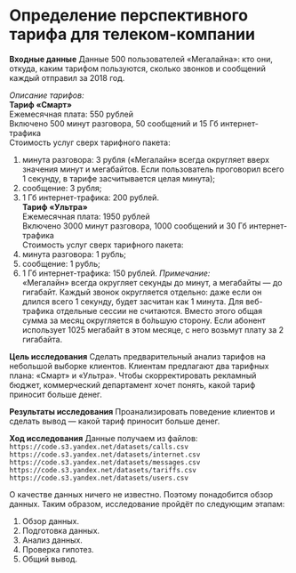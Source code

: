 
# Определение перспективного тарифа для телеком-компании

**Входные данные** Данные 500 пользователей «Мегалайна»: кто они, откуда, каким тарифом пользуются, сколько звонков и сообщений каждый отправил за 2018 год.  


*Описание тарифов:*  
**Тариф «Смарт»**  
Ежемесячная плата: 550 рублей  
Включено 500 минут разговора, 50 сообщений и 15 Гб интернет-трафика  
Стоимость услуг сверх тарифного пакета:  
1. минута разговора: 3 рубля («Мегалайн» всегда округляет вверх значения минут и мегабайтов. Если пользователь проговорил всего 1 секунду, в тарифе засчитывается целая минута);  
2. сообщение: 3 рубля;
3. 1 Гб интернет-трафика: 200 рублей.  
**Тариф «Ультра»**  
Ежемесячная плата: 1950 рублей  
Включено 3000 минут разговора, 1000 сообщений и 30 Гб интернет-трафика  
Стоимость услуг сверх тарифного пакета:  
1. минута разговора: 1 рубль;  
2. сообщение: 1 рубль;  
3. 1 Гб интернет-трафика: 150 рублей.
*Примечание:*  
«Мегалайн» всегда округляет секунды до минут, а мегабайты — до гигабайт. Каждый звонок округляется отдельно: даже если он длился всего 1 секунду, будет засчитан как 1 минута.
Для веб-трафика отдельные сессии не считаются. Вместо этого общая сумма за месяц округляется в бо́льшую сторону. Если абонент использует 1025 мегабайт в этом месяце, с него возьмут плату за 2 гигабайта.


**Цель исследования** Сделать предварительный анализ тарифов на небольшой выборке клиентов. Клиентам предлагают два тарифных плана: «Смарт» и «Ультра». Чтобы скорректировать рекламный бюджет, коммерческий департамент хочет понять, какой тариф приносит больше денег.


**Результаты исследования**  Проанализировать поведение клиентов и сделать вывод — какой тариф приносит больше денег.


**Ход исследования**
Данные получаем из файлов:  
`https://code.s3.yandex.net/datasets/calls.csv`  
`https://code.s3.yandex.net/datasets/internet.csv`  
`https://code.s3.yandex.net/datasets/messages.csv`  
`https://code.s3.yandex.net/datasets/tariffs.csv`  
`https://code.s3.yandex.net/datasets/users.csv`  

О качестве данных ничего не известно. Поэтому понадобится обзор данных. 
Таким образом, исследование пройдёт по следующим этапам:  
1. Обзор данных.
2. Подготовка данных.
3. Анализ данных.
4. Проверка гипотез.
5. Общий вывод.
